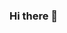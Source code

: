 ### Hi there 👋

<!--
**whkakrkr/whkakrkr** is a ✨ _special_ ✨ repository because its `README.md` (this file) appears on your GitHub profile.

- Born in **2001**
- 🌱 Attending *EWHA.W.Univ*
- 🌱 Majoring in *Computer Science & Engineering*
- 📫 whkakrkr@gmail.com

-->
